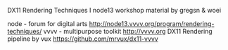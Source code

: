 DX11 Rendering Techniques I
node13 workshop material 
by gregsn & woei

node - forum for digital arts   http://node13.vvvv.org/program/rendering-techniques/
vvvv - multipurpose toolkit     http://vvvv.org
DX11 Rendering pipeline by vux  https://github.com/mrvux/dx11-vvvv